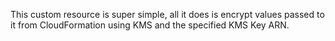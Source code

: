 This custom resource is super simple, all it does is encrypt values passed to it from CloudFormation using KMS and the specified KMS Key ARN.
